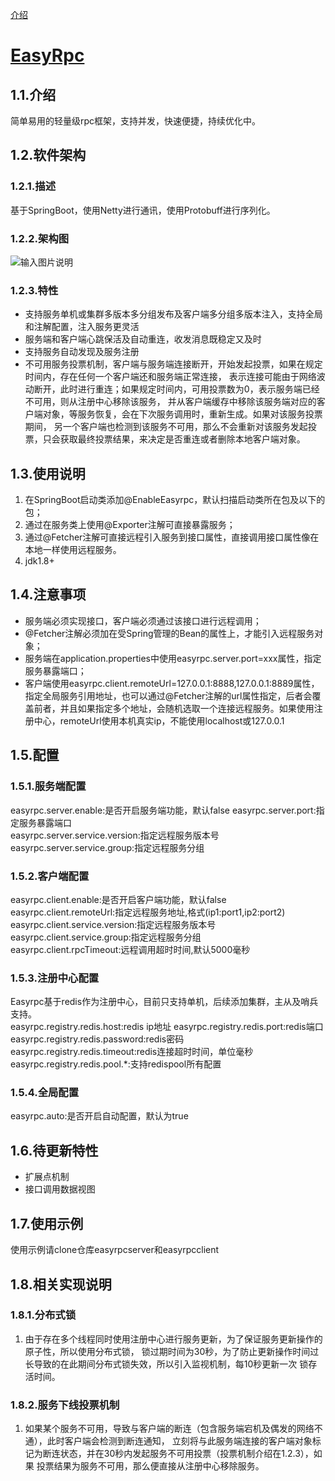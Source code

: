 [介绍]()
# [EasyRpc](https://mdui.org)

## 1.1.介绍 

简单易用的轻量级rpc框架，支持并发，快速便捷，持续优化中。

## 1.2.软件架构  

### 1.2.1.描述  
基于SpringBoot，使用Netty进行通讯，使用Protobuff进行序列化。
### 1.2.2.架构图
![输入图片说明](https://images.gitee.com/uploads/images/2020/1028/232925_5b4108af_1738997.png "20201028.png")
### 1.2.3.特性  
- 支持服务单机或集群多版本多分组发布及客户端多分组多版本注入，支持全局和注解配置，注入服务更灵活    
- 服务端和客户端心跳保活及自动重连，收发消息既稳定又及时   
- 支持服务自动发现及服务注册  
- 不可用服务投票机制，客户端与服务端连接断开，开始发起投票，如果在规定时间内，存在任何一个客户端还和服务端正常连接， 
表示连接可能由于网络波动断开，此时进行重连；如果规定时间内，可用投票数为0，表示服务端已经不可用，则从注册中心移除该服务，
并从客户端缓存中移除该服务端对应的客户端对象，等服务恢复，会在下次服务调用时，重新生成。如果对该服务投票期间， 
另一个客户端也检测到该服务不可用，那么不会重新对该服务发起投票，只会获取最终投票结果，来决定是否重连或者删除本地客户端对象。

## 1.3.使用说明  

1. 在SpringBoot启动类添加@EnableEasyrpc，默认扫描启动类所在包及以下的包；  
2. 通过在服务类上使用@Exporter注解可直接暴露服务；  
3. 通过@Fetcher注解可直接远程引入服务到接口属性，直接调用接口属性像在本地一样使用远程服务。  
4. jdk1.8+
## 1.4.注意事项

- 服务端必须实现接口，客户端必须通过该接口进行远程调用；  
- @Fetcher注解必须加在受Spring管理的Bean的属性上，才能引入远程服务对象；  
- 服务端在application.properties中使用easyrpc.server.port=xxx属性，指定服务暴露端口；  
- 客户端使用easyrpc.client.remoteUrl=127.0.0.1:8888,127.0.0.1:8889属性，指定全局服务引用地址，也可以通过@Fetcher注解的url属性指定，后者会覆盖前者，并且如果指定多个地址，会随机选取一个连接远程服务。如果使用注册中心，remoteUrl使用本机真实ip，不能使用localhost或127.0.0.1  

## 1.5.配置  

### 1.5.1.服务端配置  
easyrpc.server.enable:是否开启服务端功能，默认false
easyrpc.server.port:指定服务暴露端口  
easyrpc.server.service.version:指定远程服务版本号  
easyrpc.server.service.group:指定远程服务分组  

### 1.5.2.客户端配置 
easyrpc.client.enable:是否开启客户端功能，默认false
easyrpc.client.remoteUrl:指定远程服务地址,格式(ip1:port1,ip2:port2)  
easyrpc.client.service.version:指定远程服务版本号  
easyrpc.client.service.group:指定远程服务分组  
easyrpc.client.rpcTimeout:远程调用超时时间,默认5000毫秒

### 1.5.3.注册中心配置
Easyrpc基于redis作为注册中心，目前只支持单机，后续添加集群，主从及哨兵支持。  
easyrpc.registry.redis.host:redis ip地址
easyrpc.registry.redis.port:redis端口  
easyrpc.registry.redis.password:redis密码   
easyrpc.registry.redis.timeout:redis连接超时时间，单位毫秒    
easyrpc.registry.redis.pool.*:支持redispool所有配置    

### 1.5.4.全局配置
easyrpc.auto:是否开启自动配置，默认为true
## 1.6.待更新特性  
- 扩展点机制  
- 接口调用数据视图  
  
## 1.7.使用示例
使用示例请clone仓库easyrpcserver和easyrpcclient

## 1.8.相关实现说明
### 1.8.1.分布式锁
1. 由于存在多个线程同时使用注册中心进行服务更新，为了保证服务更新操作的原子性，所以使用分布式锁，
锁过期时间为30秒，为了防止更新操作时间过长导致的在此期间分布式锁失效，所以引入监视机制，每10秒更新一次
锁存活时间。
### 1.8.2.服务下线投票机制
1. 如果某个服务不可用，导致与客户端的断连（包含服务端宕机及偶发的网络不通），此时客户端会检测到断连通知，
立刻将与此服务端连接的客户端对象标记为断连状态，并在30秒内发起服务不可用投票（投票机制介绍在1.2.3），如果
投票结果为服务不可用，那么便直接从注册中心移除服务。